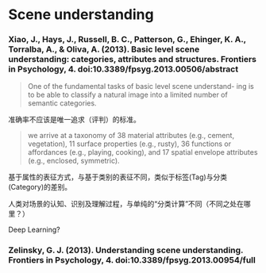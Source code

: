 Scene understanding
===

### Xiao, J., Hays, J., Russell, B. C., Patterson, G., Ehinger, K. A., Torralba, A., & Oliva, A. (2013). Basic level scene understanding: categories, attributes and structures. Frontiers in Psychology, 4. doi:10.3389/fpsyg.2013.00506/abstract

> One of the fundamental tasks of basic level scene understand- ing is to be able to classify a natural image into a limited number of semantic categories.

准确率不应该是唯一追求（评判）的标准。

> we arrive at a taxonomy of 38 material attributes (e.g., cement, vegetation), 11 surface properties (e.g., rusty), 36 functions or affordances (e.g., playing, cooking), and 17 spatial envelope attributes (e.g., enclosed, symmetric).

基于属性的表征方式，与基于类别的表征不同，类似于标签(Tag)与分类(Category)的差别。

人类对场景的认知、识别及理解过程，与单纯的“分类计算”不同（不同之处在哪里？）

Deep Learning?

### Zelinsky, G. J. (2013). Understanding scene understanding. Frontiers in Psychology, 4. doi:10.3389/fpsyg.2013.00954/full
